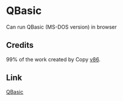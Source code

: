 # QBasic
Can run QBasic (MS-DOS version) in browser

## Credits
99% of the work created by Copy [v86](https://github.com/copy/v86/).

## Link
[QBasic](https://pixelsuft.github.io/QBasic/web/)
